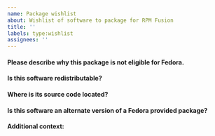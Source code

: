```yaml
---
name: Package wishlist
about: Wishlist of software to package for RPM Fusion
title: ''
labels: type:wishlist
assignees: ''
---
```


#### Please describe why this package is not eligible for Fedora.

<!-- Please mention why Fedora cannot package this component, and which RPM Fusion section would apply: "`free`", "`nonfree`", "`rpi`", or "`cuda`". -->

#### Is this software redistributable?

<!-- If proprietary software, does a notice, that the component can be redistributed, exist? -->

#### Where is its source code located?

<!-- This ensures that the maintainers know which package you refer to, when multiple projects with the same name exist. -->

#### Is this software an alternate version of a Fedora provided package?

<!-- If the package already exists in Fedora, please mention why it is incomplete, and whether the fedora package is even relevant. -->

#### Additional context:

<!-- Add any other context, or screenshots, about the feature request here. -->
